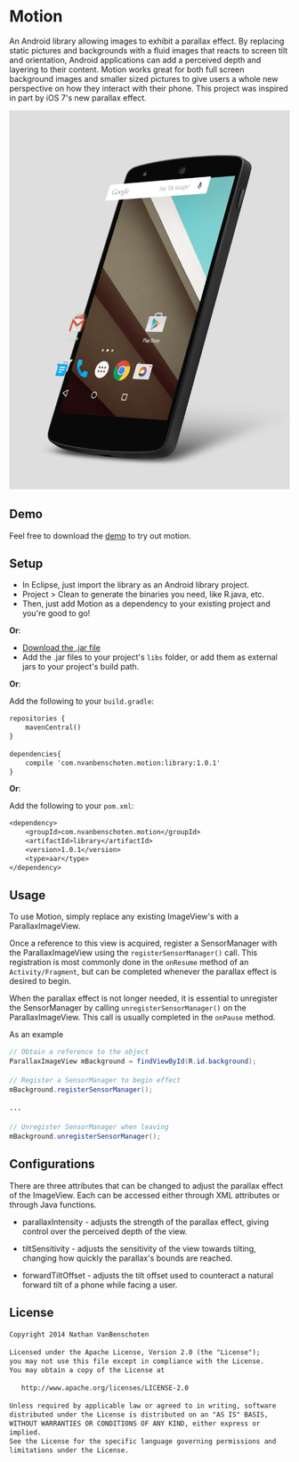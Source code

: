 Motion
======

An Android library allowing images to exhibit a parallax effect. By replacing static pictures
and backgrounds with a fluid images that reacts to screen tilt and orientation, Android
applications can add a perceived depth and layering to their content. Motion works great for
both full screen background images and smaller sized pictures to give users a whole new
perspective on how they interact with their phone. This project was inspired in part by
iOS 7's new parallax effect.

![Parallax on Android](motionImage.png)

Demo
----

Feel free to download the [demo][1] to try out motion.

Setup
-----
* In Eclipse, just import the library as an Android library project.
* Project > Clean to generate the binaries you need, like R.java, etc.
* Then, just add Motion as a dependency to your existing project and you're good to go!

**Or**:

* [Download the .jar file][2]
* Add the .jar files to your project's `libs` folder, or add them as external jars to your project's
build path.

**Or**:

Add the following to your `build.gradle`:

	repositories {
		mavenCentral()
	}

	dependencies{
		compile 'com.nvanbenschoten.motion:library:1.0.1'
	}

**Or**:

Add the following to your `pom.xml`:

	<dependency>
		<groupId>com.nvanbenschoten.motion</groupId>
		<artifactId>library</artifactId>
		<version>1.0.1</version>
		<type>aar</type>
	</dependency>

Usage
-----

To use Motion, simply replace any existing ImageView's with a ParallaxImageView.

Once a reference to this view is acquired, register a SensorManager with the
ParallaxImageView using the `registerSensorManager()` call. This registration
is most commonly done in the `onResume` method of an `Activity/Fragment`, but can be
completed whenever the parallax effect is desired to begin.

When the parallax effect is not longer needed, it is essential to unregister the SensorManager
by calling `unregisterSensorManager()` on the ParallaxImageView. This call is usually
completed in the `onPause` method.

As an example

```java
// Obtain a reference to the object
ParallaxImageView mBackground = findViewById(R.id.background);

// Register a SensorManager to begin effect
mBackground.registerSensorManager();

...

// Unregister SensorManager when leaving
mBackground.unregisterSensorManager();
```

Configurations
--------------

There are three attributes that can be changed to adjust the parallax effect of the ImageView.
Each can be accessed either through XML attributes or through Java functions.

* parallaxIntensity - adjusts the strength of the parallax effect, giving control over the
perceived depth of the view.

* tiltSensitivity - adjusts the sensitivity of the view towards tilting, changing how quickly
the parallax's bounds are reached.

* forwardTiltOffset - adjusts the tilt offset used to counteract a natural forward tilt of
a phone while facing a user.

License
-------

    Copyright 2014 Nathan VanBenschoten

    Licensed under the Apache License, Version 2.0 (the "License");
    you may not use this file except in compliance with the License.
    You may obtain a copy of the License at

       http://www.apache.org/licenses/LICENSE-2.0

    Unless required by applicable law or agreed to in writing, software
    distributed under the License is distributed on an "AS IS" BASIS,
    WITHOUT WARRANTIES OR CONDITIONS OF ANY KIND, either express or implied.
    See the License for the specific language governing permissions and
    limitations under the License.

 [1]: https://github.com/nvanbenschoten/motion/releases
 [2]: https://github.com/nvanbenschoten/motion/releases/download/v1.0.1/com.nvanbenschoten.motion-1.0.1.jar